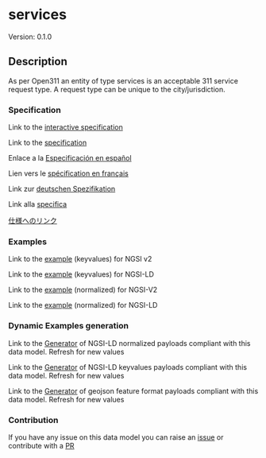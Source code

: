 # services
Version: 0.1.0

## Description 

As per Open311 an entity of type services is an acceptable 311 service request type. A request type can be unique to the city/jurisdiction.
### Specification

Link to the [interactive specification](https://swagger.lab.fiware.org/?url=https://smart-data-models.github.io/dataModel.IssueTracking/services/swagger.yaml)

Link to the [specification](https://github.com/smart-data-models/dataModel.IssueTracking/blob/master/services/doc/spec.md)

Enlace a la [Especificación en español](https://github.com/smart-data-models/dataModel.IssueTracking/blob/master/services/doc/spec_ES.md)

Lien vers le [spécification en français](https://github.com/smart-data-models/dataModel.IssueTracking/blob/master/services/doc/spec_FR.md)

Link zur [deutschen Spezifikation](https://github.com/smart-data-models/dataModel.IssueTracking/blob/master/services/doc/spec_DE.md)

Link alla [specifica](https://github.com/smart-data-models/dataModel.IssueTracking/blob/master/services/doc/spec_IT.md)

[仕様へのリンク](https://github.com/smart-data-models/dataModel.IssueTracking/blob/master/services/doc/spec_JA.md)
### Examples

Link to the [example](https://smart-data-models.github.io/dataModel.IssueTracking/services/examples/example.json) (keyvalues) for NGSI v2

Link to the [example](https://smart-data-models.github.io/dataModel.IssueTracking/services/examples/example.jsonld) (keyvalues) for NGSI-LD

Link to the [example](https://smart-data-models.github.io/dataModel.IssueTracking/services/examples/example-normalized.json) (normalized) for NGSI-V2

Link to the [example](https://smart-data-models.github.io/dataModel.IssueTracking/services/examples/example-normalized.jsonld) (normalized) for NGSI-LD
### Dynamic Examples generation

Link to the [Generator](https://smartdatamodels.org/extra/ngsi-ld_generator.php?schemaUrl=https://raw.githubusercontent.com/smart-data-models/dataModel.IssueTracking/master/services/schema.json&email=info@smartdatamodels.org) of NGSI-LD normalized payloads compliant with this data model. Refresh for new values

Link to the [Generator](https://smartdatamodels.org/extra/ngsi-ld_generator_keyvalues.php?schemaUrl=https://raw.githubusercontent.com/smart-data-models/dataModel.IssueTracking/master/services/schema.json&email=info@smartdatamodels.org) of NGSI-LD keyvalues payloads compliant with this data model. Refresh for new values

Link to the [Generator](https://smartdatamodels.org/extra/geojson_features_generator.php?schemaUrl=https://raw.githubusercontent.com/smart-data-models/dataModel.IssueTracking/master/services/schema.json&email=info@smartdatamodels.org) of geojson feature format payloads compliant with this data model. Refresh for new values
### Contribution

 If you have any issue on this data model you can raise an [issue](https://github.com/smart-data-models/dataModel.IssueTracking/issues)  or contribute with a [PR](https://github.com/smart-data-models/dataModel.IssueTracking/pulls)